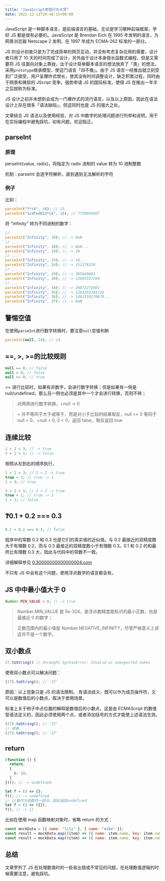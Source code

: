 ```yaml
---
title: "JavaScript奇怪行为大赏"
date: 2022-12-11T20:48:15+08:00
---
```


JavaScript 是一种脚本语言，是前端语言的基础，无论是学习哪种前端框架，学好 JS 都是很有必要的。JavaScript 是 Brendan Eich 在 1995 年发明的语言，为网景浏览器 Netscape 2 发明，在 1997 年成为 ECMA-262 标准的一部分。

JS 的设计初衷只是为了完成简单的网页互动，并没有考虑复杂应用的需要，设计者只用了 10 天的时间完成了设计，另外由于设计本身擅长函数式编程，但是又需要将 JS 往面向对象上靠拢，出于设计简单脚本语言的想法放弃了「类」的想法，采用`prototype`继承模型，使这门语言「四不像」。由于 JS 语言一经推出就立刻受到广泛接受，用户呈爆炸式增长，使其没有时间调整设计，缺乏积累过程，同时由于网景和微软的 JScript 竞争，强势申请 JS 的国际标准，使得 JS 在推出一年半之后就称为标准。

JS 设计之初并未想到会成为一门爆炸式的流行语言，以及以上原因，因此在语法设计上存在很多「语法缺陷」，但这同时也是 JS 的强大之处。

文章结合 JS 语法以及使用经验，对 JS 中数字的处理问题进行列举和说明，用于在实际编程中避免踩坑，如有问题，欢迎指正。

## parseInt

### 原理

perseInt(value, radix)，将指定为 radix 进制的 value 转为 10 进制整数

机制：parseInt 会逐字符解析，直到遇到无法解析的字符

### 例子

比如：

```javascript
parseInt("f*ck", 16); // 15
parseInt("1cdfed013*ck", 16); // 7750995987
```

将 "Infinity" 转为不同进制的数字：

```js
//
parseInt("Infinity", 10); // -> NaN
// ...
parseInt("Infinity", 18); // -> NaN...
parseInt("Infinity", 19); // -> 18
// ...
parseInt("Infinity", 23); // -> 18...
parseInt("Infinity", 24); // -> 151176378
// ...
parseInt("Infinity", 29); // -> 385849803
parseInt("Infinity", 30); // -> 13693557269
// ...
parseInt("Infinity", 34); // -> 28872273981
parseInt("Infinity", 35); // -> 1201203301724
parseInt("Infinity", 36); // -> 1461559270678...
parseInt("Infinity", 37); // -> NaN
```

## 警惕空值

在使用`parseInt`进行数字转换时，要注意`null`空值判断

```javascript
parseInt(null, 24); // 23
```

## \==, >, >=的比较规则

```js
null == 0; // false
null > 0; // false
null >= 0; // true
```

\== 进行比较时，如果有非数字，会进行数字转换；但是如果有一侧是 null/undefined，那么另一侧也必须是其中一个才会进行转换，否则不转；

> 对两侧进行数字转换，+null -> 0

> \= 并不等同于大于或等于，而是对小于比较的结果取反，null >= 0 等同于 null < 0，+null < 0, 0 < 0，返回 false，取反返回 true

## 连续比较

```js
1 < 2 < 3; // -> true
3 > 2 > 1; // -> false
```

按照从左到右的顺序执行，

```js
1 < 2 < 3; // 1 < 2 -> true
true < 3; // true -> 1
1 < 3; // true
```

```js
3 > 2 > 1; // 3 > 2 -> true
true > 1; // true -> 1
1 > 1; // false
```

## ❓0.1 + 0.2 === 0.3

```js
0.1 + 0.2 === 0.3; // false
```

程序中的常数 0.2 和 0.3 也是它们的真实值的近似值。与 0.2 最接近的双精度数大于有理数 0.2，而与 0.3 最接近的双精度数小于有理数 0.3。0.1 和 0.2 的和最终比有理数 0.3 大，因此与代码中的常数不一致。

详细解释参见 [0.30000000000000004.com](https://0.30000000000000004.com/)

不只有 JS 中会有这个问题，使用浮点数学的语言都会有。

## JS 中中最小值大于 0

```javascript
Number.MIN_VALUE > 0; // -> true
```

> Number.MIN_VALUE 是 5e-324，是浮点数精度能标识的最小正数，也是最接近 0 的数字；
>
> 正数范围内的最小值是 Number.NEGATIVE_INFINITY，尽管严格意义上讲这并不是一个数字。

## 双小数点

```js
27.toString() // Uncaught SyntaxError: Invalid or unexpected token
```

使用双小数点可以解决问题：

```js
(27).toString(); // '27'
```

原因：以上现象只是 JS 的语法限制。.有语法歧义，既可以作为成员操作符，又可以是数值后的小数点，取决于使用场景。

标准上关于例子中点位置的解释是数值后的小数点，这是由 ECMAScript 的数值型语法定义的，因此必须使用两个点，或者添加括号的方式才能使上述语法生效。

```js
(27).toString(); // '27'
// 或者
(27).toString(); // '27'
```

## return

```javascript
(function () {
  return;
  {
    b: 10;
  }
})(); // -> undefined
```

```js
let f = () => {};
f(); // -> undefined
// {}被作为函数的一部分，因此返回undefined
let f = () => ({});
f(); // -> {}
```

比如在使用 map 函数映射对象时，省略 return 的方式：

```js
const mockData = [{ name: "lily" }, { name: "mike" }];
const result = mockData.map((item) => ({ name: item.name, key: item.name }));
const result = mockData.map((item) => ({ name: item.name, key: item.name }));
```

## 总结

文章罗列了 JS 在处理数值时的一些易出错或不常见的问题，在处理数值逻辑的时候需要注意，避免踩坑。
